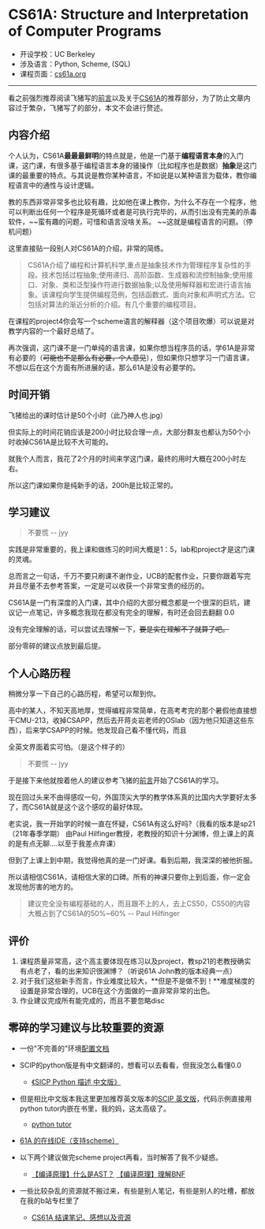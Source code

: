# CS61A: Structure and Interpretation of Computer Programs

- 开设学校：UC Berkeley
- 涉及语言：Python, Scheme, (SQL)
- 课程页面：[cs61a.org](https://cs61a.org)

---

看之前强烈推荐阅读飞猪写的[前言](https://csdiy.wiki/)以及关于[CS61A](https://csdiy.wiki/%E7%BC%96%E7%A8%8B%E5%85%A5%E9%97%A8/CS61A/)的推荐部分，为了防止文章内容过于繁杂，飞猪写了的部分，本文不会进行赘述。

## 内容介绍

个人认为，CS61A**最最最鲜明**的特点就是，他是一门基于**编程语言本身**的入门课，这门课，有很多基于编程语言本身的骚操作（比如程序也是数据）**抽象**是这门课的最重要的特点。与其说是教你某种语言，不如说是以某种语言为载体，教你编程语言中的通性与设计逻辑。

教的东西非常非常多也比较有趣，比如他在课上教你，为什么不存在一个程序，他可以判断出任何一个程序是死循环或者是可执行完毕的，从而引出没有完美的杀毒软件，~~蛮有趣的问题，可惜和语言没啥关系。 ~~这就是编程语言的问题。（停机问题）

这里直接贴一段别人对CS61A的介绍，非常的简练。

> CS61A介绍了编程和计算机科学,重点是抽象技术作为管理程序复杂性的手段。技术包括过程抽象;使用递归、高阶函数、生成器和流控制抽象;使用接口、对象、类和泛型操作符进行数据抽象;以及使用解释器和宏进行语言抽象。该课程向学生提供编程范例，包括函数式、面向对象和声明式方法。它包括对算法的渐近分析的介绍。有几个重要的编程项目。

在课程的project4你会写一个scheme语言的解释器（这个项目吹爆）可以说是对教学内容的一个最好总结了。

再次强调，这门课不是一门单纯的语言课，如果你想当程序员的话，学61A是非常有必要的（~~可能也不是那么有必要，个人意见~~），但如果你只想学习一门语言课，不想以后在这个方面有所进展的话，那么61A是没有必要学的。

## 时间开销

飞猪给出的课时估计是50个小时（此乃神人也.jpg）

但实际上的时间花销应该是200小时比较合理一点，大部分群友也都认为50个小时收掉CS61A是比较不大可能的。

就我个人而言，我花了2个月的时间来学这门课，最终的用时大概在200小时左右。

所以这门课如果你是纯新手的话，200h是比较正常的。

## 学习建议

> 不要慌 -- jyy

实践是非常重要的，我上课和做练习的时间大概是1：5，lab和project才是这门课的灵魂。

总而言之一句话，千万不要只刷课不谢作业，UCB的配套作业，只要你跟着写完并且尽量不去参考答案，一定是可以收获一个非常宝贵的经历的。

CS61A是一门有深度的入门课，其中介绍的大部分概念都是一个很深的巨坑，建议记一点笔记，许多概念我现在都没有完全的理解，有时还会回去翻翻 0.0

没有完全理解的话，可以尝试去理解一下，~~要是实在理解不了就算了吧。~~

部分零碎的建议点放到最后提。

## 个人心路历程

稍微分享一下自己的心路历程，希望可以帮到你。

高中的某人，不知天高地厚，觉得编程非常简单，在高考考完的那个暑假他直接想干CMU-213，收掉CSAPP，然后去开蒋炎岩老师的OSlab（因为他只知道这些东西），后来学CSAPP的时候。他发现自己看不懂代码，而且

全英文界面着实可怕。（是这个样子的）

> 不要慌 -- jyy

于是接下来他就按着他人的建议参考飞猪的[前言](https://csdiy.wiki/)开始了CS61A的学习。

现在回过头来不由得感叹一句，外国顶尖大学的教学体系真的比国内大学要好太多了，而CS61A就是这个这个感叹的最好体现。

老实说，我一开始学的时候一直在怀疑，CS61A有这么好吗?（我看的版本是sp21（21年春季学期） 由Paul Hilfinger教授，老教授的知识十分渊博，但上课上的真的是有点无聊....以至于我差点弃课）

但到了上课上到中期，我觉得他真的是一门好课。看到后期，我深深的被他折服。

所以请相信CS61A，请相信大家的口碑。所有的神课只要你上到后面，你一定会发现他厉害的地方的。

> 建议完全没有编程基础的人，而且跟不上的人，去上CS50，CS50的内容大概占到了CS61A的50%~60%  -- Paul Hilfinger

## 评价

1. 课程质量非常高，这个高主要体现在练习以及project，教sp21的老教授确实有点老了，看的出来知识很渊博？（听说61A John教的版本经典一点）
2. 对于我们这些新手而言，作业难度比较大，**但是不是做不到！**难度梯度的设置是非常合理的，UCB在这个方面做的一直非常非常的出色。
3. 作业建议完成所有能完成的，而且不要忽略disc

## 零碎的学习建议与比较重要的资源

- 一份"不完善的"环境[配置文档](https://docs.qq.com/pdf/DWUVnU09lUWtPaHVh)

- SCIP的python版是有中文翻译的，想看可以去看看，但我没怎么看懂0.0
    - [《SICP Python 描述 中文版》](https://www.bookstack.cn/read/sicp-py-zh/2.1.md)

- 但是相比中文版本我这里更加推荐英文版本的[SCIP 英文版](http://composingprograms.com/pages/11-getting-started.html)，代码示例直接用python tutor内嵌在书里，我的妈，这太高级了。
    - [python tutor](https://pythontutor.com/composingprograms.html#mode=edit)
- [61A 的在线IDE（支持scheme）](https://code.cs61a.org/)
- 以下两个建议做完scheme project再看，当时解答了我不少疑惑。
    - [【编译原理】什么是AST？](https://blog.csdn.net/u012790503/article/details/114479265)
    [【编译原理】理解BNF](https://blog.csdn.net/u012790503/article/details/112859204)
- 一些比较杂乱的资源就不搬过来，有些是别人笔记，有些是别人的吐槽，都放在我的b站专栏里了
    - [CS61A 结课笔记、感想以及资源](https://www.bilibili.com/read/cv18152970)

